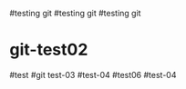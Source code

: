 #testing git
#testing git
#testing git
# git-test02
 #test
#git test-03
 #test-04
#test06
 #test-04
